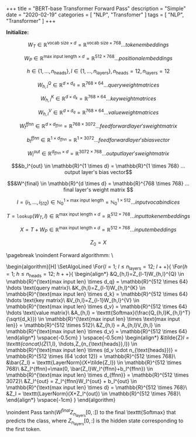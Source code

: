 +++
title = "BERT-base Transformer Forward Pass"
description = "Simple"
date = "2020-02-19"
categories = [ "NLP", "Transfomer" ]
tags = [
    "NLP",
    "Transformer"
]
+++


__Initialize:__

$$W_T \in \mathbb{R}^{\text{vocab size} \times d} = \mathbb{R}^{\text{vocab size} \times 768} ...  token embeddings$$ 

$$W_P \in \mathbb{R}^{\text{max input length} \times d} = \mathbb{R}^{512 \times 768} ...  positional embeddings$$

$$h \in \{1, \hdots, n_{\text{heads}}\}, l \in \{1,..., n_{\text{layers}}\}, n_{\text{heads}}=12, n_{\text{layers}}=12$$

$$W_{h,l}^Q \in \mathbb{R}^{d \times d_q} = \mathbb{R}^{768 \times 64} ...  query \textit{weight} matrices$$

$$W_{h,l}^K \in \mathbb{R}^{d \times d_k} = \mathbb{R}^{768 \times 64} ...  key \textit{weight} matrices$$

$$W_{h,l}^V \in \mathbb{R}^{d \times d_q} = \mathbb{R}^{768 \times 64} ...  value \textit{weight} matrices$$ 

$$W_l^{ffnn} \in \mathbb{R}^{d \times d_{ffnn}} = \mathbb{R}^{768 \times 3072} ...  feedforward layer's weight matrix$$

$$b_l^{ffnn} \in \mathbb{R}^{1 \times d_{ffnn}} = \mathbb{R}^{1 \times 3072} ...  feedforward layer's bias vector$$

$$W_l^{out} \in \mathbb{R}^{d_{ffnn} \times d} = \mathbb{R}^{3072 \times 768} ...  output layer's weight matrix$$ 

$$&b_l^{out} \in \mathbb{R}^{1 \times d} = \mathbb{R}^{1 \times 768} ...  output layer's bias vector$$

$$&W^{final} \in \mathbb{R}^{d \times d} = \mathbb{R}^{768 \times 768} ... final layer's weight matrix
$$

$$I=(i_1,\hdots,i_{512}) \in \mathbb{N}_0^{1 \times \text{max input length}} = \mathbb{N}_0^{1 \times 512} ...  input vocab indices$$

$$T=\texttt{lookup}(W_T,I) \in \mathbb{R}^{\text{max input length} \times d} = \mathbb{R}^{512 \times 768} ...  input token embeddings$$

$$X = T + W_P  \in \mathbb{R}^{\text{max input length} \times d} = \mathbb{R}^{512 \times 768} ...  input embeddings$$

$$Z_0=X$$


\pagebreak 
\noindent Forward algorithmm: \\

\begin{algorithm}[H]
\SetAlgoLined
  \For{$l=1;\ l \leq n_{\text{layers}}=12;\ l++$}{
       \For{$h=1;\ h \leq n_{\text{heads}}=12;\ h++$}{
        \begin{align*}
        &Q_{h,l}=Z_{l-1}W_{h,l}^{Q} \in \mathbb{R}^{\text{max input len} \times d_q} = \mathbb{R}^{512 \times 64} \hdots \text{query matrix}\\
        &K_{h,l}=Z_{l-1}W_{h,l}^{K} \in \mathbb{R}^{\text{max input len} \times d_k} = \mathbb{R}^{512 \times 64} \hdots \text{key matrix}\\
        &V_{h,l}=Z_{l-1}W_{h,l}^{V} \in \mathbb{R}^{\text{max input len} \times d_v} = \mathbb{R}^{512 \times 64} \hdots \text{value matrix}\\
        &A_{h,l} = \texttt{Softmax}(\frac{Q_{h,l}K_{h,l}^T}{\sqrt{d_k}}) \in \mathbb{R}^{\text{max input len} \times \text{max input len}} = \mathbb{R}^{512 \times 512}\\
        &Z_{h,l} = A_{h,l}V_{h,l} \in \mathbb{R}^{\text{max input len} \times d_v} = \mathbb{R}^{512 \times 64}
        \end{align*}
        \vspace{-0.5cm}
       }
    \vspace{-0.5cm}
    \begin{align*}
    &\tilde{Z}_l = \texttt{concat}(Z_{1,l}, \hdots,Z_{n_{\text{heads}},l}) \in \mathbb{R}^{\text{max input len} \times (d_v \cdot n_{\text{heads}})} = \mathbb{R}^{512 \times (64 \cdot 12)} = \mathbb{R}^{512 \times 768}\\
    &\bar{Z_l} = \texttt{LayerNorm}(X+\tilde{Z_l}) \in \mathbb{R}^{512 \times 768}\\
    &Z_l^{ffnn}=\max(0, \bar{Z_l}W_l^{ffnn}+b_l^{ffnn}) \in \mathbb{R}^{\text{max input len} \times d_{ffnn}} = \mathbb{R}^{512 \times 3072}\\
    &Z_l^{out} = Z_l^{ffnn}W_l^{out} + b_l^{out} \in  \mathbb{R}^{\text{max input len} \times d} = \mathbb{R}^{512 \times 768}\\
    &Z_l = \texttt{LayerNorm}(X+Z_l^{out}) \in \mathbb{R}^{512 \times 768}\\
    \end{align*}
    \vspace{-1cm}
 }
\end{algorithm}

\noindent Pass $\text{tanh}(W^{final}Z_{n_{\text{layers}}}[0,:])$ to the final \texttt{Softmax} that predicts the class, where $Z_{n_{\text{layers}}}[0,:]$ is the hidden state corresponding to the first token.

